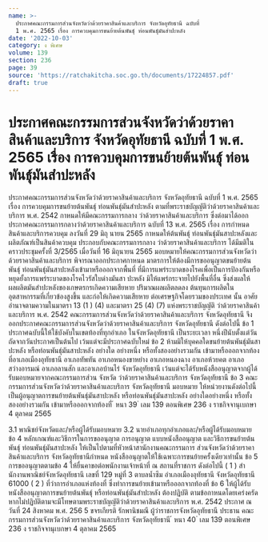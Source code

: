 ```yaml
---
name: >-
  ประกาศคณะกรรมการส่วนจังหวัดว่าด้วยราคาสินค้าและบริการ จังหวัดอุทัยธานี ฉบับที่
  1 พ.ศ. 2565 เรื่อง การควบคุมการขนย้ายต้นพันธุ์ ท่อนพันธุ์มันสำปะหลัง
date: '2022-10-03'
category: ง พิเศษ
volume: 139
section: 236
page: 39
source: 'https://ratchakitcha.soc.go.th/documents/17224857.pdf'
draft: true
---
```


# ประกาศคณะกรรมการส่วนจังหวัดว่าด้วยราคาสินค้าและบริการ จังหวัดอุทัยธานี ฉบับที่ 1 พ.ศ. 2565 เรื่อง การควบคุมการขนย้ายต้นพันธุ์ ท่อนพันธุ์มันสำปะหลัง

ประกาศคณะกรรมการส่วนจังหวัดว่าด้วยราคาสินค้าและบริการ จังหวัดอุทัยธานี ฉบับที่ 1 พ.ศ. 2565 เรื่อง การควบคุมการขนย้ายต้นพันธุ์ ท่อนพันธุ์มันสำปะหลัง ตามที่พระราชบัญญัติว่าด้วยราคาสินค้าและบริการ พ.ศ. 2542 กาหนดให้มีคณะกรรมการกลาง ว่าด้วยราคาสินค้าและบริการ ซึ่งต่อมาได้ออกประกาศคณะกรรมการกลางว่าด้วยราคาสินค้าและบริการ ฉบับที่ 13 พ.ศ. 2565 เรื่อง การกำหนดสินค้าและบริการควบคุม ลงวันที่ 29 มิถุ นายน 2565 กาหนดให้ต้นพันธุ์ ท่อนพันธุ์มันสาปะหลังและผลิตภัณฑ์เป็นสินค้าควบคุม ประกอบกับคณะกรรมการกลาง ว่าด้วยราคาสินค้าและบริการ ได้มีมติในคราวประชุมครั้งที่ 3/2565 เมื่อวันที่ 16 มิถุนายน 2565 มอบหมายให้คณะกรรมการส่วนจังหวัดว่าด้วยราคาสินค้าและบริการ พิจารณาออกประกาศกาหนด มาตรการให้ต้องมีการขออนุญาตขนย้ายต้นพันธุ์ ท่อนพันธุ์มันสาปะหลังเข้ามาหรือออกจากพื้นที่ ที่มีการแพร่ระบาดของโรคเพื่อเป็นการป้องกันหรือหยุดยั้งการแพร่ระบาดของโรคไวรัสใบด่างมันสา ปะหลัง มิให้แพร่กระจายไปยังพื้นที่อื่น ซึ่งส่งผลให้ผลผลิตมันสำปะหลังของเกษตรกรเกิดความเสียหาย ปริมาณผลผลิตลดลง ต้นทุนการผลิตในอุตสาหกรรมที่เกี่ยวข้องสูงขึ้น และก่อให้เกิดความเสียหาย ต่อเศรษฐกิจโดยรวมของประเทศ นั้น อาศัยอำนาจตามความในมาตรา 13 (1 ) (4) และมาตรา 25 (4) (7) แห่งพระราชบัญญัติ ว่าด้วยราคาสินค้าและบริการ พ.ศ. 2542 คณะกรรมการส่วนจังหวัดว่าด้วยราคาสินค้าและบริการ จังหวัดอุทัยธานี จึงออกประกาศคณะกรรมการส่วนจังหวัดว่าด้วยราคาสินค้าและบริการ จังหวัดอุทัยธานี ดังต่อไปนี้ ข้อ 1 ประกาศฉบับนี้ให้ใช้บังคับในเขตท้องที่ทุกอำเภอ ในจังหวัดอุทัยธานี เป็นระยะเวลา หนึ่งปีนับตั้งแต่วันถัดจากวันประกาศเป็นต้นไป เว้นแต่จะมีประกาศฉบับใหม่ ข้อ 2 ห้ามมิให้บุคคลใดขนย้ายต้นพันธุ์มันสาปะหลัง หรือท่อนพันธุ์มันสาปะหลัง อย่างใด อย่างหนึ่ง หรือทั้งสองอย่างรวมกัน เข้ามาหรือออกจากท้องที่อาเภอเมืองอุทัยธานี อาเภอทัพทัน อาเภอหนองขาหย่าง อาเภอหนองฉาง อาเภอห้วยคต อาเภอสว่างอารมณ์ อาเภอลานสัก และอาเภอบ้านไร่ จังหวัดอุทัยธานี เว้นแต่จะได้รับหนังสืออนุญาตจากผู้ได้รับมอบหมายจากคณะกรรมการส่วน จังหวัด ว่าด้วยราคาสินค้าและบริการ จังหวัดอุทัยธานี ข้อ 3 คณะกรรมการส่วนจังหวัดว่าด้วยราคาสินค้าและบริการ จังหวัดอุทัยธานี มอบหมาย ให้หน่วยงานดังต่อไปนี้เป็นผู้อนุญาตการขนย้ายต้นพันธุ์มันสาปะหลัง หรือท่อนพันธุ์มันสาปะหลัง อย่างใดอย่างหนึ่ง หรือทั้ง สองอย่างรวมกัน เข้ามาหรือออกจากท้องที่ ้ หนา 39 ่ เลม 139 ตอนพิเศษ 236 ง ราชกิจจานุเบกษา 4 ตุลาคม 2565

3.1 พาณิชย์จังหวัดและ/หรือผู้ได้รับมอบหมาย 3.2 นายอำเภอทุกอำเภอและ/หรือผู้ได้รับมอบหมาย ข้อ 4 หลักเกณฑ์และวิธีการในการขออนุญาต การอนุญาต แบบหนังสืออนุญาต และวิธีการขนย้ายต้นพันธุ์ ท่อนพันธุ์มันสาปะหลัง ให้เป็นไปตามที่หัวหน้าสานักงานคณะกรรมการ ส่วนจังหวัดว่าด้วยราคาสินค้าและบริการ จังหวัดอุทัยธานีกำหนด หนังสืออนุญาตให้ใช้เฉพาะการขนย้ายครั้งเดียวเท่านั้น ข้อ 5 การขออนุญาตตามข้อ 4 ให้ยื่นคาขอต่อพนักงานเจ้าหน้าที่ ณ สถานที่ราชการ ดังต่อไปนี้ ( 1 ) สำ นักงานพาณิชย์จังหวัดอุทัยธานี เลขที่ 129 หมู่ที่ 3 ตาบลน้ำซึม อำเภอเมืองอุทัยธานี จังหวัดอุทัยธานี 61000 ( 2 ) ที่ว่าการอำเภอแห่งท้องที่ ซึ่งทำการขนย้ายเข้ามาหรือออกจากท้องที่ ข้อ 6 ให้ผู้ได้รับหนังสืออนุญาตการขนย้ายต้นพันธุ์ หรือท่อนพันธุ์มันสำปะหลัง ต้องปฏิบัติ ตามข้อกาหนดโดยเคร่งครัด หากไม่ปฏิบัติตามจะมีโทษตามพระราชบัญญัติว่าด้วยราคาสินค้าและบริการ พ.ศ. 2542 ประกาศ ณ วันที่ 24 สิงหาคม พ.ศ. 256 5 ขจรเกียรติ รักพานิชมณี ผู้ว่าราชการจังหวัดอุทัยธานี ประธาน คณะ กรรมการส่วนจังหวัดว่าด้วยราคาสินค้าและบริการ จังหวัดอุทัยธานี ้ หนา 40 ่ เลม 139 ตอนพิเศษ 236 ง ราชกิจจานุเบกษา 4 ตุลาคม 2565
